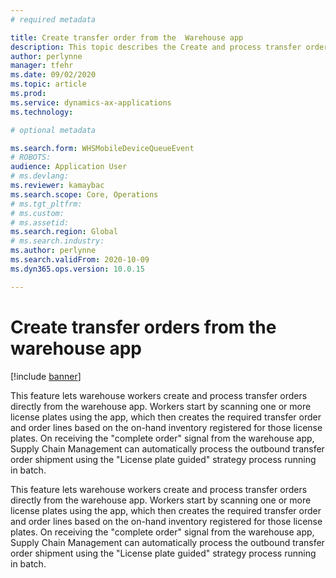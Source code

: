 ```yaml
---
# required metadata

title: Create transfer order from the  Warehouse app
description: This topic describes the Create and process transfer orders from the warehouse app feature 
author: perlynne
manager: tfehr
ms.date: 09/02/2020
ms.topic: article
ms.prod: 
ms.service: dynamics-ax-applications
ms.technology: 

# optional metadata

ms.search.form: WHSMobileDeviceQueueEvent 
# ROBOTS: 
audience: Application User
# ms.devlang: 
ms.reviewer: kamaybac
ms.search.scope: Core, Operations
# ms.tgt_pltfrm: 
# ms.custom: 
# ms.assetid: 
ms.search.region: Global
# ms.search.industry: 
ms.author: perlynne
ms.search.validFrom: 2020-10-09
ms.dyn365.ops.version: 10.0.15

---
```


# Create transfer orders from the warehouse app

[!include [banner](../includes/banner.md)]

This feature lets warehouse workers create and process transfer orders directly from the warehouse app. Workers start by scanning one or more license plates using the app, which then creates the required transfer order and order lines based on the on-hand inventory registered for those license plates. On receiving the "complete order" signal from the warehouse app, Supply Chain Management can automatically process the outbound transfer order shipment using the "License plate guided" strategy process running in batch.
 
This feature lets warehouse workers create and process transfer orders directly from the warehouse app. Workers start by scanning one or more license plates using the app, which then creates the required transfer order and order lines based on the on-hand inventory registered for those license plates. On receiving the "complete order" signal from the warehouse app, Supply Chain Management can automatically process the outbound transfer order shipment using the "License plate guided" strategy process running in batch.
